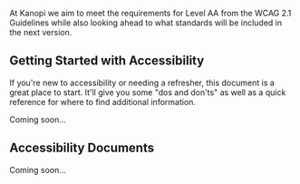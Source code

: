 
At Kanopi we aim to meet the requirements for Level AA from the WCAG 2.1 Guidelines while also looking ahead to what standards will be included in the next version.

## Getting Started with Accessibility

If you're new to accessibility or needing a refresher, this document is a great place to start. It'll give you some "dos and don'ts" as well as a quick reference for where to find additional information.

Coming soon...

## Accessibility Documents

Coming soon...


